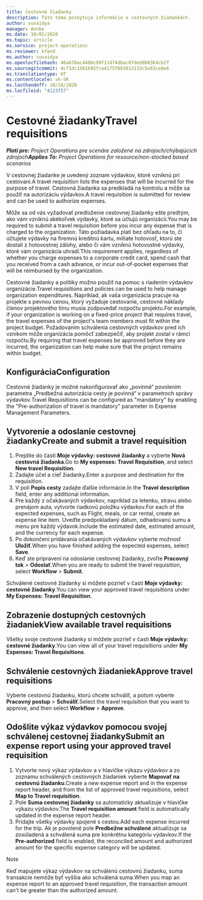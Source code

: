 ```yaml
---
title: Cestovné žiadanky
description: Táto téma poskytuje informácie o cestovných žiadankách.
author: suvaidya
manager: Annbe
ms.date: 10/01/2020
ms.topic: article
ms.service: project-operations
ms.reviewer: kfend
ms.author: suvaidya
ms.openlocfilehash: 46a678ac4486c99f11d74dbac07dedd08364cb2f
ms.sourcegitcommit: 4cf1dc1561b92fca4175f0b3813133c5e63ce8e6
ms.translationtype: HT
ms.contentlocale: sk-SK
ms.lasthandoff: 10/28/2020
ms.locfileid: "4123757"
---
```

# <a name="travel-requisitions"></a><span data-ttu-id="0b0ee-103">Cestovné žiadanky</span><span class="sxs-lookup"><span data-stu-id="0b0ee-103">Travel requisitions</span></span>

<span data-ttu-id="0b0ee-104">_**Platí pre:** Project Operations pre scenáre založené na zdrojoch/chýbajúcich zdrojoch_</span><span class="sxs-lookup"><span data-stu-id="0b0ee-104">_**Applies To:** Project Operations for resource/non-stocked based scenarios_</span></span>

<span data-ttu-id="0b0ee-105">V cestovnej žiadanke je uvedený zoznam výdavkov, ktoré vzniknú pri cestovaní.</span><span class="sxs-lookup"><span data-stu-id="0b0ee-105">A travel requisition lists the expenses that will be incurred for the purpose of travel.</span></span> <span data-ttu-id="0b0ee-106">Cestovná žiadanka sa predkladá na kontrolu a môže sa použiť na autorizáciu výdavkov.</span><span class="sxs-lookup"><span data-stu-id="0b0ee-106">A travel requisition is submitted for review and can be used to authorize expenses.</span></span>

<span data-ttu-id="0b0ee-107">Môže sa od vás vyžadovať predloženie cestovnej žiadanky ešte predtým, ako vám vzniknú akékoľvek výdavky, ktoré sa účtujú organizácii.</span><span class="sxs-lookup"><span data-stu-id="0b0ee-107">You may be required to submit a travel requisition before you incur any expense that is charged to the organization.</span></span> <span data-ttu-id="0b0ee-108">Táto požiadavka platí bez ohľadu na to, či účtujete výdavky na firemnú kreditnú kartu, míňate hotovosť, ktorú ste dostali z hotovostnej zálohy, alebo či vám vzniknú hotovostné výdavky, ktoré vám organizácia uhradí.</span><span class="sxs-lookup"><span data-stu-id="0b0ee-108">This requirement applies, regardless of whether you charge expenses to a corporate credit card, spend cash that you received from a cash advance, or incur out-of-pocket expenses that will be reimbursed by the organization.</span></span>

<span data-ttu-id="0b0ee-109">Cestovné žiadanky a politiky možno použiť na pomoc s riadením výdavkov organizácie.</span><span class="sxs-lookup"><span data-stu-id="0b0ee-109">Travel requisitions and policies can be used to help manage organization expenditures.</span></span> <span data-ttu-id="0b0ee-110">Napríklad, ak vaša organizácia pracuje na projekte s pevnou cenou, ktorý vyžaduje cestovanie, cestovné náklady členov projektového tímu musia zodpovedať rozpočtu projektu.</span><span class="sxs-lookup"><span data-stu-id="0b0ee-110">For example, if your organization is working on a fixed-price project that requires travel, the travel expenses of the project's team members must fit within the project budget.</span></span> <span data-ttu-id="0b0ee-111">Požadovaním schválenia cestovných výdavkov pred ich vznikom môže organizácia pomôcť zabezpečiť, aby projekt zostal v rámci rozpočtu.</span><span class="sxs-lookup"><span data-stu-id="0b0ee-111">By requiring that travel expenses be approved before they are incurred, the organization can help make sure that the project remains within budget.</span></span>

## <a name="configuration"></a><span data-ttu-id="0b0ee-112">Konfigurácia</span><span class="sxs-lookup"><span data-stu-id="0b0ee-112">Configuration</span></span> 

<span data-ttu-id="0b0ee-113">Cestovné žiadanky je možné nakonfigurovať ako „povinné“ povolením parametra „Predbežná autorizácia cesty je povinná“ v parametroch správy výdavkov.</span><span class="sxs-lookup"><span data-stu-id="0b0ee-113">Travel Requisitions can be configured as "mandatory" by enabling the "Pre-authorization of travel is mandatory" parameter in Expense Management Parameters.</span></span> 

## <a name="create-and-submit-a-travel-requisition"></a><span data-ttu-id="0b0ee-114">Vytvorenie a odoslanie cestovnej žiadanky</span><span class="sxs-lookup"><span data-stu-id="0b0ee-114">Create and submit a travel requisition</span></span>

1. <span data-ttu-id="0b0ee-115">Prejdite do časti **Moje výdavky: cestovné žiadanky** a vyberte **Nová cestovná žiadanka**.</span><span class="sxs-lookup"><span data-stu-id="0b0ee-115">Go to **My expenses: Travel Requisition**, and select **New travel Requisition**.</span></span>
2. <span data-ttu-id="0b0ee-116">Zadajte účel a cieľ žiadanky.</span><span class="sxs-lookup"><span data-stu-id="0b0ee-116">Enter a purpose and destination for the requisition.</span></span>
3. <span data-ttu-id="0b0ee-117">V poli **Popis cesty** zadajte ďalšie informácie.</span><span class="sxs-lookup"><span data-stu-id="0b0ee-117">In the  **Travel description** field, enter any additional information.</span></span> 
4. <span data-ttu-id="0b0ee-118">Pre každý z očakávaných výdavkov, napríklad za letenku, stravu alebo prenájom auta, vytvorte riadkovú položku výdavkov.</span><span class="sxs-lookup"><span data-stu-id="0b0ee-118">For each of the expected expenses, such as Flight, meals, or car rental, create an expense line item.</span></span> <span data-ttu-id="0b0ee-119">Uveďte predpokladaný dátum, odhadovanú sumu a menu pre každý výdavok.</span><span class="sxs-lookup"><span data-stu-id="0b0ee-119">Include the estimated date, estimated amount, and the currency for each expense.</span></span> 
5. <span data-ttu-id="0b0ee-120">Po dokončení pridávania očakávaných výdavkov vyberte možnosť **Uložiť**.</span><span class="sxs-lookup"><span data-stu-id="0b0ee-120">When you have finished adding the expected expenses, select **Save**.</span></span>
6. <span data-ttu-id="0b0ee-121">Keď ste pripravení na odoslanie cestovnej žiadanky, zvoľte **Pracovný tok** > **Odoslať**.</span><span class="sxs-lookup"><span data-stu-id="0b0ee-121">When you are ready to submit the travel requisition, select **Workflow** > **Submit**.</span></span>

<span data-ttu-id="0b0ee-122">Schválené cestovné žiadanky si môžete pozrieť v časti **Moje výdavky: cestovné žiadanky**.</span><span class="sxs-lookup"><span data-stu-id="0b0ee-122">You can view your approved travel requisitions under **My Expenses: Travel Requisition**.</span></span> 

## <a name="view-available-travel-requisitions"></a><span data-ttu-id="0b0ee-123">Zobrazenie dostupných cestovných žiadaniek</span><span class="sxs-lookup"><span data-stu-id="0b0ee-123">View available travel requisitions</span></span>

<span data-ttu-id="0b0ee-124">Všetky svoje cestovné žiadanky si môžete pozrieť v časti **Moje výdavky: cestovné žiadanky**.</span><span class="sxs-lookup"><span data-stu-id="0b0ee-124">You can view all of your travel requisitions under **My Expenses: Travel Requisitions**.</span></span>

## <a name="approve-travel-requisitions"></a><span data-ttu-id="0b0ee-125">Schválenie cestovných žiadaniek</span><span class="sxs-lookup"><span data-stu-id="0b0ee-125">Approve travel requisitions</span></span>

<span data-ttu-id="0b0ee-126">Vyberte cestovnú žiadanku, ktorú chcete schváliť, a potom vyberte **Pracovný postup** > **Schváliť**.</span><span class="sxs-lookup"><span data-stu-id="0b0ee-126">Select the travel requisition that you want to approve, and then select **Workflow** > **Approve**.</span></span>  

## <a name="submit-an-expense-report-using-your-approved-travel-requisition"></a><span data-ttu-id="0b0ee-127">Odošlite výkaz výdavkov pomocou svojej schválenej cestovnej žiadanky</span><span class="sxs-lookup"><span data-stu-id="0b0ee-127">Submit an expense report using your approved travel requisition</span></span>

1. <span data-ttu-id="0b0ee-128">Vytvorte nový výkaz výdavkov a v hlavičke výkazu výdavkov a zo zoznamu schválených cestovných žiadaniek vyberte **Mapovať na cestovnú žiadanku**.</span><span class="sxs-lookup"><span data-stu-id="0b0ee-128">Create a new expense report and in the expense report header, and from the list of approved travel requisitions, select **Map to Travel requisition**.</span></span>
2. <span data-ttu-id="0b0ee-129">Pole **Suma cestovnej žiadanky** sa automaticky aktualizuje v hlavičke výkazu výdavkov.</span><span class="sxs-lookup"><span data-stu-id="0b0ee-129">The **Travel requisition amount** field is automatically updated in the expense report header.</span></span>
3. <span data-ttu-id="0b0ee-130">Pridajte všetky výdavky spojené s cestou.</span><span class="sxs-lookup"><span data-stu-id="0b0ee-130">Add each expense incurred for the trip.</span></span> <span data-ttu-id="0b0ee-131">Ak je povolené pole **Predbežne schválené** aktualizuje sa zosúladená a schválená suma pre konkrétnu kategóriu výdavkov.</span><span class="sxs-lookup"><span data-stu-id="0b0ee-131">If the **Pre-authorized** field is enabled, the reconciled amount and authorized amount for the specific expense category will be updated.</span></span>

> [!NOTE]
> <span data-ttu-id="0b0ee-132">Keď mapujete výkaz výdavkov na schválenú cestovnú žiadanku, suma transakcie nemôže byť vyššia ako schválená suma.</span><span class="sxs-lookup"><span data-stu-id="0b0ee-132">When you map an expense report to an approved travel requisition, the transaction amount can't be greater than the authorized amount.</span></span> 
